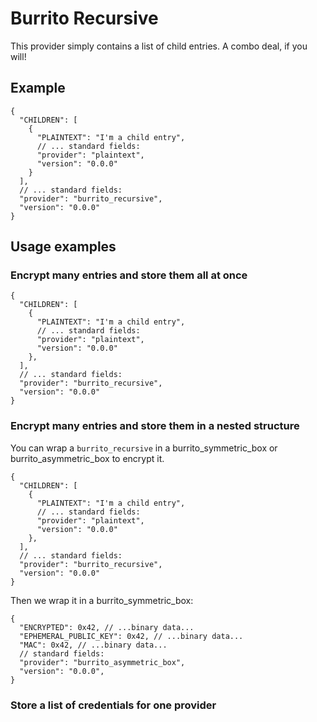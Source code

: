 # Burrito Recursive

This provider simply contains a list of child entries. A combo deal, if you will!

## Example

```json5
{
  "CHILDREN": [
    {
      "PLAINTEXT": "I'm a child entry",
      // ... standard fields:
      "provider": "plaintext",
      "version": "0.0.0"
    }
  ],
  // ... standard fields:
  "provider": "burrito_recursive",
  "version": "0.0.0"
}
```

## Usage examples

### Encrypt many entries and store them all at once

```json5
{
  "CHILDREN": [
    {
      "PLAINTEXT": "I'm a child entry",
      // ... standard fields:
      "provider": "plaintext",
      "version": "0.0.0"
    },
  ],
  // ... standard fields:
  "provider": "burrito_recursive",
  "version": "0.0.0"
}
```

### Encrypt many entries and store them in a nested structure

You can wrap a `burrito_recursive` in a burrito_symmetric_box or burrito_asymmetric_box to encrypt it.

```json5
{
  "CHILDREN": [
    {
      "PLAINTEXT": "I'm a child entry",
      // ... standard fields:
      "provider": "plaintext",
      "version": "0.0.0"
    },
  ],
  // ... standard fields:
  "provider": "burrito_recursive",
  "version": "0.0.0"
}
```

Then we wrap it in a burrito_symmetric_box:

```json5
{
  "ENCRYPTED": 0x42, // ...binary data...
  "EPHEMERAL_PUBLIC_KEY": 0x42, // ...binary data...
  "MAC": 0x42, // ...binary data...
  // standard fields:
  "provider": "burrito_asymmetric_box",
  "version": "0.0.0",
}
```

### Store a list of credentials for one provider